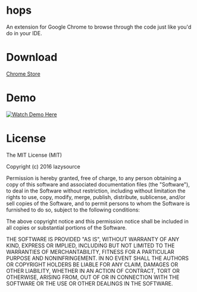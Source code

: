 # hops
An extension for Google Chrome to browse through the code just like you'd do in your IDE.

# Download
[Chrome Store](https://chrome.google.com/webstore/detail/hops/bbcefpmcbekfkncmcpbkkmdjkkdkkogi)

# Demo
[![Watch Demo Here](http://i.imgur.com/UjmKD6c.png)](https://www.youtube.com/watch?v=vvKiXakZxxM "Watch Demo Here")

# License

The MIT License (MIT)

Copyright (c) 2016 lazysource

Permission is hereby granted, free of charge, to any person obtaining a copy of this software and associated documentation files (the "Software"), to deal in the Software without restriction, including without limitation the rights to use, copy, modify, merge, publish, distribute, sublicense, and/or sell copies of the Software, and to permit persons to whom the Software is furnished to do so, subject to the following conditions:

The above copyright notice and this permission notice shall be included in all copies or substantial portions of the Software.

THE SOFTWARE IS PROVIDED "AS IS", WITHOUT WARRANTY OF ANY KIND, EXPRESS OR IMPLIED, INCLUDING BUT NOT LIMITED TO THE WARRANTIES OF MERCHANTABILITY, FITNESS FOR A PARTICULAR PURPOSE AND NONINFRINGEMENT. IN NO EVENT SHALL THE AUTHORS OR COPYRIGHT HOLDERS BE LIABLE FOR ANY CLAIM, DAMAGES OR OTHER LIABILITY, WHETHER IN AN ACTION OF CONTRACT, TORT OR OTHERWISE, ARISING FROM, OUT OF OR IN CONNECTION WITH THE SOFTWARE OR THE USE OR OTHER DEALINGS IN THE SOFTWARE.

